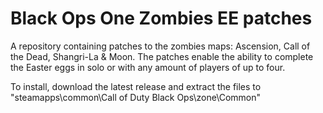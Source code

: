 # Black Ops One Zombies EE patches
A repository containing patches to the zombies maps: Ascension, Call of the Dead, Shangri-La &amp; Moon. The patches enable the ability to complete the Easter eggs in solo or with any amount of players of up to four.

To install, download the latest release and extract the files to "steamapps\common\Call of Duty Black Ops\zone\Common"
